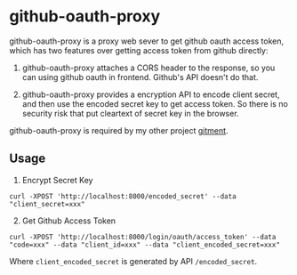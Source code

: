 # github-oauth-proxy

github-oauth-proxy is a proxy web sever to get github oauth access token, which has two features over getting access token from github directly:

1. github-oauth-proxy attaches a CORS header to the response, so you can using github oauth in frontend. Github's API doesn't do that.

2. github-oauth-proxy provides a encryption API to encode client secret, and then use the encoded secret key to get access token. So there is no security risk that put cleartext of secret key in the browser.

github-oauth-proxy is required by my other project [gitment](https://github.com/handsomecheung/gitment).


## Usage

1. Encrypt Secret Key

```
curl -XPOST 'http://localhost:8000/encoded_secret' --data "client_secret=xxx"
```


2. Get Github Access Token

```
curl -XPOST 'http://localhost:8000/login/oauth/access_token' --data "code=xxx" --data "client_id=xxx" --data "client_encoded_secret=xxx"
```

Where `client_encoded_secret` is generated by API `/encoded_secret`.
